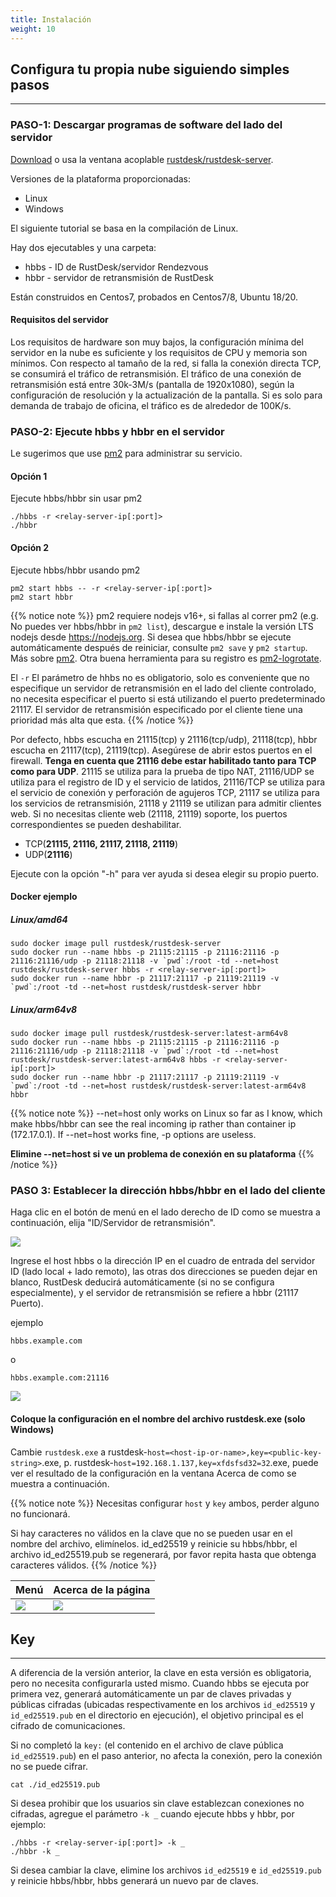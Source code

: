 ```yaml
---
title: Instalación 
weight: 10
---
```


## Configura tu propia nube siguiendo simples pasos
-----------

### PASO-1: Descargar programas de software del lado del servidor

[Download](https://github.com/rustdesk/rustdesk-server/) o usa la ventana acoplable [rustdesk/rustdesk-server](https://hub.docker.com/r/rustdesk/rustdesk-server/tags).

Versiones de la plataforma proporcionadas:
   - Linux
   - Windows

El siguiente tutorial se basa en la compilación de Linux.

Hay dos ejecutables y una carpeta:
   - hbbs - ID de RustDesk/servidor Rendezvous
   - hbbr - servidor de retransmisión de RustDesk

Están construidos en Centos7, probados en Centos7/8, Ubuntu 18/20.

#### Requisitos del servidor
Los requisitos de hardware son muy bajos, la configuración mínima del servidor en la nube es suficiente y los requisitos de CPU y memoria son mínimos. Con respecto al tamaño de la red, si falla la conexión directa TCP, se consumirá el tráfico de retransmisión. El tráfico de una conexión de retransmisión está entre 30k-3M/s (pantalla de 1920x1080), según la configuración de resolución y la actualización de la pantalla. Si es solo para demanda de trabajo de oficina, el tráfico es de alrededor de 100K/s.


### PASO-2: Ejecute hbbs y hbbr en el servidor

Le sugerimos que use [pm2](https://pm2.keymetrics.io/) para administrar su servicio.

#### Opción 1
Ejecute hbbs/hbbr sin usar pm2

```
./hbbs -r <relay-server-ip[:port]> 
./hbbr 
```

#### Opción 2
Ejecute hbbs/hbbr usando pm2

```
pm2 start hbbs -- -r <relay-server-ip[:port]> 
pm2 start hbbr 
```

<a name="demo"></a>
{{% notice note %}}
pm2 requiere nodejs v16+, si fallas al correr pm2 (e.g. No puedes ver hbbs/hbbr in `pm2 list`), descargue e instale la versión LTS nodejs desde https://nodejs.org. Si desea que hbbs/hbbr se ejecute automáticamente después de reiniciar, consulte `pm2 save` y `pm2 startup`. Más sobre [pm2](https://pm2.keymetrics.io/docs/usage/quick-start/). Otra buena herramienta para su registro es [pm2-logrotate](https://github.com/keymetrics/pm2-logrotate).

El `-r` El parámetro de hhbs no es obligatorio, solo es conveniente que no especifique un servidor de retransmisión en el lado del cliente controlado, no necesita especificar el puerto si está utilizando el puerto predeterminado 21117. El servidor de retransmisión especificado por el cliente tiene una prioridad más alta que esta.
{{% /notice %}}

Por defecto, hbbs escucha en 21115(tcp) y 21116(tcp/udp), 21118(tcp), hbbr escucha en 21117(tcp), 21119(tcp). Asegúrese de abrir estos puertos en el firewall. **Tenga en cuenta que 21116 debe estar habilitado tanto para TCP como para UDP**. 21115 se utiliza para la prueba de tipo NAT, 21116/UDP se utiliza para el registro de ID y el servicio de latidos, 21116/TCP se utiliza para el servicio de conexión y perforación de agujeros TCP, 21117 se utiliza para los servicios de retransmisión, 21118 y 21119 se utilizan para admitir clientes web. Si no necesitas cliente web (21118, 21119) soporte, los puertos correspondientes se pueden deshabilitar.

- TCP(**21115, 21116, 21117, 21118, 21119**)
- UDP(**21116**)

Ejecute con la opción "-h" para ver ayuda si desea elegir su propio puerto.

#### Docker ejemplo

##### Linux/amd64
```
sudo docker image pull rustdesk/rustdesk-server
sudo docker run --name hbbs -p 21115:21115 -p 21116:21116 -p 21116:21116/udp -p 21118:21118 -v `pwd`:/root -td --net=host rustdesk/rustdesk-server hbbs -r <relay-server-ip[:port]> 
sudo docker run --name hbbr -p 21117:21117 -p 21119:21119 -v `pwd`:/root -td --net=host rustdesk/rustdesk-server hbbr 
```

##### Linux/arm64v8
```
sudo docker image pull rustdesk/rustdesk-server:latest-arm64v8
sudo docker run --name hbbs -p 21115:21115 -p 21116:21116 -p 21116:21116/udp -p 21118:21118 -v `pwd`:/root -td --net=host rustdesk/rustdesk-server:latest-arm64v8 hbbs -r <relay-server-ip[:port]> 
sudo docker run --name hbbr -p 21117:21117 -p 21119:21119 -v `pwd`:/root -td --net=host rustdesk/rustdesk-server:latest-arm64v8 hbbr 
```

<a name="net-host"></a>

{{% notice note %}}
--net=host only works on Linux so far as I know, which make hbbs/hbbr can see the real incoming ip rather than container ip (172.17.0.1).
If --net=host works fine, -p options are useless.

**Elimine --net=host si ve un problema de conexión en su plataforma**
{{% /notice %}}


### PASO 3: Establecer la dirección hbbs/hbbr en el lado del cliente

Haga clic en el botón de menú en el lado derecho de ID como se muestra a continuación, elija "ID/Servidor de retransmisión".

![](/docs/en/self-host/install/images/server-set-menu.png)

Ingrese el host hbbs o la dirección IP en el cuadro de entrada del servidor ID (lado local + lado remoto), las otras dos direcciones se pueden dejar en blanco, RustDesk deducirá automáticamente (si no se configura especialmente), y el servidor de retransmisión se refiere a hbbr (21117 Puerto).

ejemplo

```
hbbs.example.com
```

o

```
hbbs.example.com:21116
```

![](/docs/en/self-host/install/images/server-set-window.png)

#### Coloque la configuración en el nombre del archivo rustdesk.exe (solo Windows)

Cambie `rustdesk.exe` a rustdesk-`host=<host-ip-or-name>,key=<public-key-string>`.exe, p. rustdesk-`host=192.168.1.137,key=xfdsfsd32=32`.exe, puede ver el resultado de la configuración en la ventana Acerca de como se muestra a continuación.

<a name="invalidchar"></a>
{{% notice note %}}
Necesitas configurar `host` y `key` ambos, perder alguno no funcionará.

Si hay caracteres no válidos en la clave que no se pueden usar en el nombre del archivo, elimínelos.
id_ed25519 y reinicie su hbbs/hbbr, el archivo id_ed25519.pub se regenerará, por favor
repita hasta que obtenga caracteres válidos.
{{% /notice %}}

| Menú | Acerca de la página |
| -- | -- |
![](/docs/en/self-host/install/images/aboutmenu.png) | ![](/docs/en/self-host/install/images/lic.png) |

## Key
-----------
A diferencia de la versión anterior, la clave en esta versión es obligatoria, pero no necesita configurarla usted mismo. Cuando hbbs se ejecuta por primera vez, generará automáticamente un par de claves privadas y públicas cifradas (ubicadas respectivamente en los archivos `id_ed25519` y `id_ed25519.pub` en el directorio en ejecución), el objetivo principal es el cifrado de comunicaciones.

Si no completó la `key:` (el contenido en el archivo de clave pública `id_ed25519.pub`) en el paso anterior, no afecta la conexión, pero la conexión no se puede cifrar.

````
cat ./id_ed25519.pub
````

Si desea prohibir que los usuarios sin clave establezcan conexiones no cifradas, agregue el parámetro `-k _` cuando ejecute hbbs y hbbr, por ejemplo:

````
./hbbs -r <relay-server-ip[:port]> -k _
./hbbr -k _
````

Si desea cambiar la clave, elimine los archivos `id_ed25519` e `id_ed25519.pub` y reinicie hbbs/hbbr, hbbs generará un nuevo par de claves.
